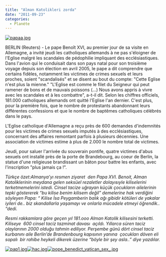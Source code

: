 ```yaml
---
title: "Alman Katolikleri zorda"
date: "2011-09-23"
categories: 
  - Planéte
---
```


[![papaa.jpg](/uploads/2011/09/papaa.jpg)](/uploads/2011/09/papaa.jpg "papaa.jpg")

BERLIN (Reuters) - Le pape Benoît XVI, au premier jour de sa visite en Allemagne, a invité jeudi les catholiques allemands à ne pas s'éloigner de l'Eglise malgré les scandales de pédophilie impliquant des ecclésiastiques. Dans l'avion qui le conduisait dans son pays natal pour son troisième voyage depuis son élection en avril 2005, le pape a dit comprendre que certains fidèles, notamment les victimes de crimes sexuels et leurs proches, soient "scandalisés" et se disent au bout du compte: "Cette Eglise n'est plus la mienne." "L'Eglise est comme le filet du Seigneur qui peut ramener de bons et de mauvais poissons (...) Nous avons appris à vivre avec les scandales et à les combattre", a-t-il dit. Selon les chiffres officiels, 181.000 catholiques allemands ont quitté l'Eglise l'an dernier. C'est plus, pour la première fois, que le nombre de protestants abandonnant leurs différentes confessions et que le nombre de baptêmes catholiques célébrés dans le pays.

L'Eglise catholique d'Allemagne a reçu près de 600 demandes d'indemnités pour les victimes de crimes sexuels imputés à des ecclésiastiques, concernant des affaires remontant parfois à plusieurs décennies. Une association de victimes estime à plus de 2.000 le nombre total de victimes.

Jeudi, pour saluer l'arrivée du souverain pontife, quatre victimes d'abus sexuels ont installé près de la porte de Brandebourg, au coeur de Berlin, la statue d'une religieuse brandissant un bâton pour battre les enfants, avec l'inscription "plus jamais ça !".

_Türkçe özet:Almanya’yı resmen ziyaret  den Papa XVI. Benoit, Alman Katoliklerinin meydana gelen seksüel rezaletler dolayısıyle kiliselerini terketmemelerini istedi. Cinsel tacize uğrayan küçük çocukların ailelerinin tepki göstererek “bu kilise benim kilisem değil” demelerine hak verdiğini söyleyen Papa: “ Kilise İsa Peygamberin balık ağı gibidir kötüleri de yakalar iyileri de.. biz skandallarla yaşamayı ve onlarla mücadele etmeyi öğrendik.. “dedi._

_Resmi rakkamlara göre geçen yıl 181.ooo Alman Katolik kilisesini terketti. Kiliseye  600 cinsel taciz tazminat davası  açıldı. Yıllarca süren taciz olaylarının 2000 olduğu tahmin ediliyor. Perşembe günü dört cinsel taciz kurbanını aile Berlin’de Brandenbourg kapısının yanına  çocukları döven eli sopalı  bir rahibe heykeli dikerek üzerine “böyle bir şey asla..” diye yazdılar._

[![pap1.jpg](/uploads/2011/09/pap1.jpg)](/uploads/2011/09/pap1.jpg "pap1.jpg")[![hac.jpg](/uploads/2011/09/hac.jpg)](/uploads/2011/09/hac.jpg "hac.jpg")[![pope_benedict_vatican_sex_.jpg](/uploads/2011/09/pope_benedict_vatican_sex_.jpg)](/uploads/2011/09/pope_benedict_vatican_sex_.jpg "pope_benedict_vatican_sex_.jpg")
